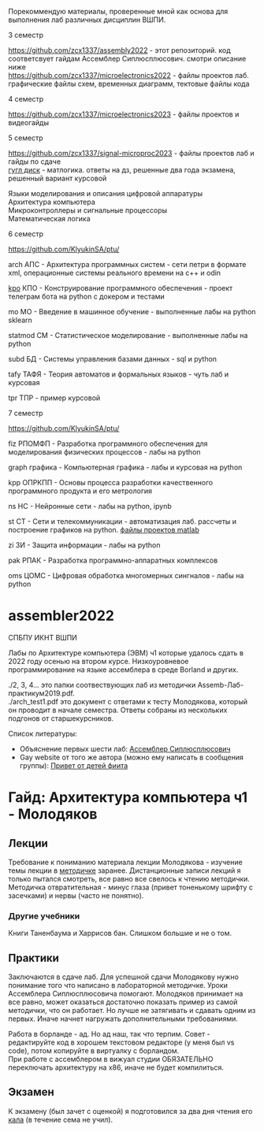 Порекоммендую материалы, проверенные мной как основа для выполнения лаб различных дисциплин ВШПИ.

3 семестр

https://github.com/zcx1337/assembly2022 - этот репозиторий. код соответсвует гайдам Ассемблер Сиплюсплюсович. смотри описание ниже  
https://github.com/zcx1337/microelectronics2022 - файлы проектов лаб. графические файлы схем, временных диаграмм, тектовые файлы кода

4 семестр

https://github.com/zcx1337/microelectronics2023 - файлы проектов и видеогайды

5 семестр

https://github.com/zcx1337/signal-microproc2023 - файлы проектов лаб и гайды по сдаче  
[гугл диск](https://drive.google.com/drive/u/1/folders/1gYoOSEYNhBHmStrkp86CM84IjI5aUCr_) - матлогика. ответы на дз, решенные два года экзамена, решенный вариант курсовой

Языки моделирования и описания цифровой аппаратуры  
Архитектура компьютера  
Микроконтроллеры и сигнальные процессоры  
Математическая логика

6 семестр

https://github.com/KlyukinSA/ptu/

arch АПС - Архитектура программных систем - сети петри в формате xml, операционные системы реального времени на c++ и odin

[kpo](https://github.com/KlyukinSA/kpo) КПО - Конструирование программного обеспечения - проект телеграм бота на python с докером и тестами

mo МО - Введение в машинное обучение - выполненные лабы на python sklearn

statmod СМ - Статистическое моделирование - выполненные лабы на python

subd БД - Системы управления базами данных - sql и python

tafy ТАФЯ - Теория автоматов и формальных языков - чуть лаб и курсовая

tpr ТПР - пример курсовой

7 семестр

https://github.com/KlyukinSA/ptu/

fiz РПОМФП - Разработка программного обеспечения для моделирования физических процессов - лабы на python

graph графика - Компьютерная графика - лабы и курсовая на python

kpp ОПРКПП - Основы процесса разработки качественного программного продукта и его метрология

ns НС - Нейронные сети - лабы на python, ipynb

st СТ - Сети и телекоммуникации - автоматизация лаб. рассчеты и построение графиков на python. [файлы проектов matlab](https://drive.google.com/drive/u/1/folders/1wx40ec-dKY8qnzmuv_FCDtJ73h6pvPwG)

zi ЗИ - Защита информации - лабы на python

pak РПАК - Разработка программно-аппаратных комплексов

oms ЦОМС - Цифровая обработка многомерных сингналов - лабы на python

# assembler2022
СПБПУ ИКНТ ВШПИ

Лабы по Архитектуре компьютера (ЭВМ) ч1 которые удалось сдать в 2022 году осенью на втором курсе.
Низкоуровневое программирование на языке ассемблера в среде Borland и других.

./2, 3, 4... это папки соотвествующих лаб из методички Assemb-Лаб-практикум2019.pdf.  
./arch_test1.pdf это документ с ответами к тесту Молодякова, который он проводит в начале семестра. Ответы собраны из нескольких подгонов от старшекурсников.

Список литературы:
- Объяснение первых шести лаб: [Ассемблер Сиплюсплюсович](https://www.youtube.com/@user-rh4ct1ox4f)
- Gay website от того же автора (можно ему написать в сообщения группы): [Привет от детей фиита](https://vk.com/fiitmemes)

# Гайд: Архитектура компьютера ч1 - Молодяков

## Лекции
Требование к пониманию материала лекции Молодякова - изучение темы лекции в [методичке](ЭВМч1-Молодяков_2019.pdf) заранее. Дистанционные записи лекций я только пытался смотреть, все равно все свелось к чтению методички. Методичка отвратительная - минус глаза (привет тоненькому шрифту с засечками) и нервы (часто не понятно). 
### Другие учебники
Книги Таненбаума и Харрисов бан. Слишком большие и не о том.

## Практики
Заключаются в сдаче лаб. Для успешной сдачи Молодякову нужно понимание того что написано в лабораторной методичке. Уроки Ассемблера Сиплюсплюсовича помогают. Молодяков принимает на все равно, может оказаться достаточно показать пример из самой методички, что он работает. Но лучше не затягивать и сдавать одним из первых. Иначе начнет нагружать дополнительными требованиями. 

Работа в борланде - ад. Но ад наш, так что терпим. Совет - редактируйте код в хорошем текстовом редакторе (у меня был vs code), потом копируйте в виртуалку с борландом.  
При работе с ассемблером в вижуал студии ОБЯЗАТЕЛЬНО переключать архитектуру на х86, иначе не будет компилиться.

## Экзамен
К экзамену (был зачет с оценкой) я подготовился за два дня чтения его [кала](ЭВМч1-Молодяков_2019.pdf) (в течение сема не учил).
